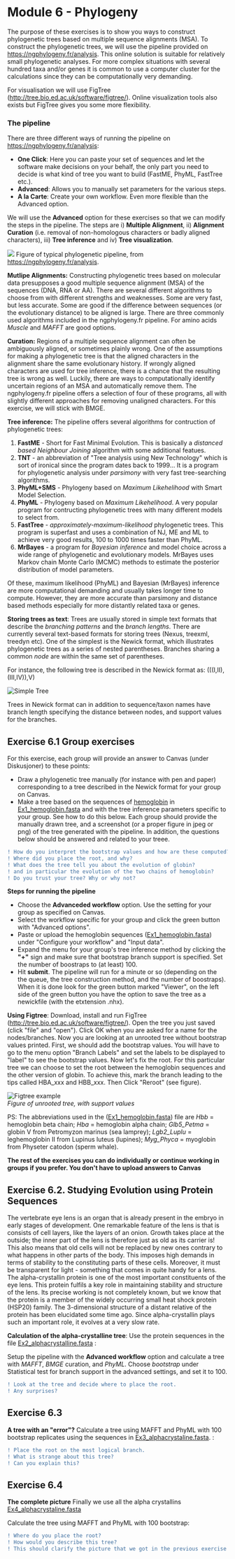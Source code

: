 # Module 6 - Phylogeny

The purpose of these exercises is to show you ways to construct phylogenetic trees based on multiple sequence alignments (MSA). To construct the phylogenetic trees, we will use the pipeline provided on https://ngphylogeny.fr/analysis. This online solution is suitable for relatively small phylogenetic analyses. For more complex situations with several hundred taxa and/or genes it is common to use a computer cluster for the calculations since they can be computationally very demanding.

For visualisation we will use FigTree (http://tree.bio.ed.ac.uk/software/figtree/). Online visualization tools also exists but FigTree gives you some more flexibility.


### The pipeline

There are three different ways of running the pipeline on  https://ngphylogeny.fr/analysis:
- **One Click**: Here you can paste your set of sequences and let the software make decisions on your behalf, the only part you need to decide is what kind of tree you want to build (FastME, PhyML, FastTree etc.). 
- **Advanced**: Allows you to manually set parameters for the various steps.
- **A la Carte**: Create your own workflow. Even more flexible than the Advanced option. 

We will use the **Advanced** option for these exercises so that we can modify the steps in the pipeline. The steps are i) **Multiple Alignment**, ii) **Alignment Curation** (i.e. removal of non-homologous characters or badly aligned characters), iii) **Tree inference** and iv) **Tree visualization**.


![](data/pipeline_v2.png)
Figure of typical phylogenetic pipeline, from  https://ngphylogeny.fr/analysis.


**Mutlipe Alignments:**
Constructing phylogenetic trees based on molecular data presupposes a good multiple sequence alignment (MSA) of the sequences (DNA, RNA or AA).  There are several different algorithms to choose from with different strengths and weaknesses. Some are very fast, but less accurate. Some are good if the difference between sequences (or the evolutionary distance) to be aligned is large. There are three commonly used algorithms included in the ngphylogeny.fr pipeline. For amino acids *Muscle* and *MAFFT* are good options.

**Curation:**
Regions of a multiple sequence alignment can often be ambiguously aligned, or sometimes plainly wrong. One of the assumptions for making a phylogenetic tree is that the aligned characters in the alignment share the same evolutionary history. If wrongly aligned characters are used for tree inference, there is a chance that the resulting tree is wrong as well. Luckily, there are ways to computationally identify uncertain regions of an MSA and automatically remove them. The ngphylogeny.fr pipeline offers a selection of four  of these programs, all with slightly different approaches for removing unaligned characters. For this exercise, we will stick with BMGE.

**Tree inference:**
The pipeline offers several algorithms for contruction of phylogenetic trees: 
  1) **FastME** - Short for Fast Minimal Evolution. This is basically a *distanced based Neighbour Joining* algorithm with some additional featues. 
  2) **TNT** - an abbreviation of "Tree analysis using New Technology" which is sort of ironical since the program dates back to 1999... It is a program for phylogenetic analysis under *parsimony* with very fast tree-searching algorithms.
  3) **PhyML+SMS** - Phylogeny based on *Maximum Likehelihood* with Smart Model Selection. 
  4) **PhyML** - Phylogeny based on *Maximum Likehelihood*. A very popular program for contructing phylogenetic trees with many different models to select from. 
  5) **FastTree** - *approximately-maximum-likelihood* phylogenetic trees. This program is superfast and uses a combination of NJ, ME and ML to achieve very good results, 100 to 1000 times faster than PhyML.
  6) **MrBayes** -  a program for *Bayesian inference* and model choice across a wide range of phylogenetic and evolutionary models. MrBayes uses Markov chain Monte Carlo (MCMC) methods to estimate the posterior distribution of model parameters.

Of these, maximum likelihood (PhyML) and Bayesian (MrBayes) inference are more computational demanding and usually takes longer time to compute. However, they are more accurate than parsimony and distance based methods especially for more distantly related taxa or genes. 

**Storing trees as text**:
Trees are usually stored in simple text formats that describe the _branching patterns_ and the _branch lengths_. There are currently several text-based formats for storing trees (Nexus, treexml, treedyn etc). One of the simplest is the Newick format, which illustrates phylogenetic trees as a series of nested parentheses. Branches sharing a common _node_ are within the same set of parentheses.

For instance, the following tree is described in the Newick format as: (((I,II),(III,IV)),V)

![Simple Tree](data/Fig_newick.png)

Trees in Newick format can in addition to sequence/taxon names have branch length specifying the distance between nodes, and support values for the branches.


###
## Exercise 6.1 Group exercises
For this exercise, each group will provide an answer to Canvas (under Diskusjoner) to these points:
- Draw  a phylogenetic tree manually (for instance with pen and paper) corresponding to a tree described in the Newick format for your group on Canvas.
- Make a tree based on the sequences of [hemoglobin](https://en.wikipedia.org/wiki/Hemoglobin) in [Ex1_hemoglobin.fasta](Ex1_hemoglobin.fasta) and with the tree inference parameters specific to your group. See how to do this below. Each group should provide the manually drawn tree, and a screenshot (or a proper figure in jpeg or png) of the tree generated with the pipeline. In addition, the questions below should be answered and related to your treee.

```diff
! How do you interpret the bootstrap values and how are these computed?
! Where did you place the root, and why?
! What does the tree tell you about the evolution of globin?
! and in particular the evolution of the two chains of hemoglobin?
! Do you trust your tree? Why or why not?
````

**Steps for running the pipeline** 
- Choose the **Advanceded workflow** option. Use the setting for your group as specified on Canvas.
- Select the workflow specific for your group and click the green button with "Advanced options".
- Paste or upload the hemoglobin sequences ([Ex1_hemoglobin.fasta](Ex1_hemoglobin.fasta)) under "Configure your workflow" and "Input data".
- Expand the menu for your group's tree inference method by clicking the **"+"** sign and make sure that bootstrap branch support is specified. Set the number of boostraps to (at least) 100. 
- Hit **submit**. The pipeline will run for a minute or so (depending on the the queue, the tree construction method, and the number of boostraps). When it is done look for the green button marked "Viewer", on the left side of the green button you have the option to save the tree as a newickfile (with the etxtension .nhx).


**Using Figtree**:
Download, install and run FigTree (http://tree.bio.ed.ac.uk/software/figtree/). Open the tree you just saved (click "file" and "open"). Click OK when you are asked for a name for the nodes/branches. Now you are looking at an unrooted tree without bootstrap values printed. First, we should add the bootstrap values. You will have to go to the menu option "Branch Labels" and set the labels to be displayed to "label" to see the bootstrap values.
Now let's fix the root. For this particular tree we can choose to set the root between the hemoglobin sequences and the other version of globin. To achieve this, mark the branch leading to the tips called HBA_xxx and HBB_xxx. Then Click "Reroot" (see figure).

![Figtree example](data/Figtree_example.png)  
_Figure of unrooted tree, with support values_


PS: The abbreviations used in the ([Ex1_hemoglobin.fasta](Ex1_hemoglobin.fasta)) file are *Hbb* = hemoglobin beta chain; *Hba* = hemoglobin alpha chain; *Glb5_Petma* = globin V from Petromyzon marinus (sea lamprey); *Lgb2_Luplu* = leghemoglobin II from Lupinus luteus (lupines); *Myg_Phyca* = myoglobin from Physeter catodon (sperm whale). 

**The rest of the exercises you can do individually or continue working in groups if you prefer. You don't have to upload answers to Canvas**

## Exercise 6.2. Studying Evolution using Protein Sequences  

The vertebrate eye lens is an organ that is already present in the embryo in early stages of development. One remarkable feature of the lens is that is consists of cell layers, like the layers of an onion. Growth takes place at the outside; the inner part of the lens is therefore just as old as its carrier is! This also means that old cells will not be replaced by new ones contrary to what happens in other parts of the body. This imposes high demands in terms of stability to the constituting parts of these cells. Moreover, it must be transparent for light - something that comes in quite handy for a lens. The alpha-crystallin protein is one of the most important constituents of the eye lens. This protein fulfils a key role in maintaining stability and structure of the lens. Its precise working is not completely known, but we know that the protein is a member of the widely occurring small heat shock protein (HSP20) family. The 3-dimensional structure of a distant relative of the protein has been elucidated some time ago. Since alpha-crystallin plays such an important role, it evolves at a very slow rate.

**Calculation of the alpha-crystalline tree**:
Use the protein sequences in the file [Ex2_alphacrystalline.fasta](Ex2_alphacrystalline.fasta) :

Setup the pipeline with the **Advanced workflow** option and calculate a tree with _MAFFT_, _BMGE_ curation, and _PhyML_. Choose _bootstrap_ under Statistical test for branch support in the advanced settings, and set it to 100.

```diff
! Look at the tree and decide where to place the root. 
! Any surprises?
```
## Exercise 6.3
**A tree with an "error"?**
Calculate a tree using MAFFT and PhyML with 100 bootstrap replicates using the sequences in [Ex3_alphacrystaline.fasta](Ex3_alphacrystaline.fasta).  :

```diff
! Place the root on the most logical branch.
! What is strange about this tree?
! Can you explain this?
```

## Exercise 6.4
**The complete picture**
Finally we use all the alpha crystallins [Ex4_alphacrystaline.fasta](Ex4_alphacrystaline.fasta)

Calculate the tree using MAFFT and PhyML with 100 bootstrap:

```diff
! Where do you place the root?
! How would you describe this tree?
! This should clarify the picture that we got in the previous exercise!
```
